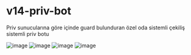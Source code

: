 # v14-priv-bot
Priv sunucularına göre içinde guard bulunduran özel oda sistemli çekiliş sistemli priv botu

![image](https://cdn.discordapp.com/attachments/1081914672598495322/1081933671818334248/image.png)
![image](https://cdn.discordapp.com/attachments/1081920855514296330/1081933847853277204/image.png)
![image](https://cdn.discordapp.com/attachments/1081920855514296330/1081933986940583986/image.png)
![image](https://cdn.discordapp.com/attachments/1081920855514296330/1081934483432939560/image.png)
